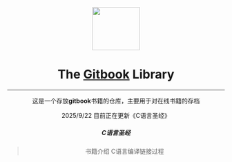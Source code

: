 <div align="center">
<!-- Title: -->
<img src="https://s2.loli.net/2025/09/22/8b7ViC4UzjKyHfX.png" width="110" height="100">

<h1>The <a href="https://www.gitbook.com/">Gitbook</a> Library</h1>

------

这是一个存放**gitbook**书籍的仓库，主要用于对在线书籍的存档

2025/9/22 目前正在更新《C语言圣经》

##### C语言圣经

> 书籍介绍
> C语言编译链接过程



